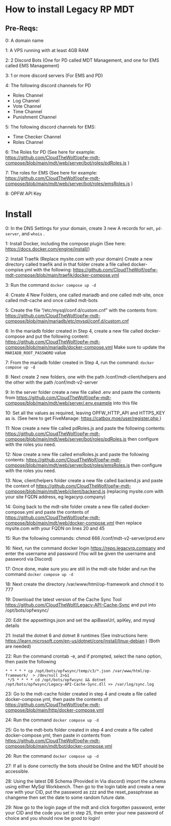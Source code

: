 # How to install Legacy RP MDT

## Pre-Reqs: 
0: A domain name

1: A VPS running with at least 4GB RAM

2: 2 Discord Bots (One for PD called MDT Management, and one for EMS called EMS Management) 

3: 1 or more discord servers (For EMS and PD)

4: The following discord channels for PD
-	Roles Channel
-	Log Channel
-	Vote Channel
-	Time Channel 
-	Punishment Channel 

5: The following discord channels for EMS:
-	Time Checker Channel
-	Roles Channel

6: The Roles for PD (See here for example: https://github.com/CloudTheWolf/opfw-mdt-compose/blob/main/mdt/web/server/bot/roles/pdRoles.js )

7: The roles for EMS (See here for example: https://github.com/CloudTheWolf/opfw-mdt-compose/blob/main/mdt/web/server/bot/roles/emsRoles.js )

8: OPFW API Key


# Install 

0: In the DNS Settings for your domain, create 3 new A records for `mdt`, `pd-server`, and `whois` .

1: Install Docker, including the compose plugin (See here: https://docs.docker.com/engine/install/) 

2: Install Traefik (Replace mysite.com with your domain)
   Create a new directory called traefik and in that folder create a file called docker-compise.yml with the following: https://github.com/CloudTheWolf/opfw-mdt-compose/blob/main/traefik/docker-compose.yml  

3: Run the command `docker compose up -d`

4: Create 4 New Folders, one called mariadb and one called mdt-site, once called mdt-cache and once called mdt-bots

5: Create the file “/etc/mysql/conf.d/custom.cnf” with the contents from: https://github.com/CloudTheWolf/opfw-mdt-compose/blob/main/mariadb/etc/mysql/conf.d/custom.cnf 

6: In the mariadb folder created in Step 4, create a new file called docker-compose and put the following content: https://github.com/CloudTheWolf/opfw-mdt-compose/blob/main/mariadb/docker-compose.yml
   Make sure to update the `MARIADB_ROOT_PASSWORD` value

7: From the mariadb folder created in Step 4, run the command: `docker compose up -d`

8: Next create 2 new folders, one with the path /conf/mdt-client/helpers and the other with the path /conf/mdt-v2-server

9: In the server folder create a new file called .env and paste the contents from https://github.com/CloudTheWolf/opfw-mdt-compose/blob/main/mdt/web/server/.env.example into this file

10: Set all the values as required, leaving OPFW_HTTP_API and HTTPS_KEY as is. (See here to get FiveManage: [https://catbox.moe/user/register.php ](https://fivemanage.com/) )

11: Now create a new file called pdRoles.js and paste the following contents: https://github.com/CloudTheWolf/opfw-mdt-compose/blob/main/mdt/web/server/bot/roles/pdRoles.js then configure with the roles you need. 

12: Now create a new file called emsRoles.js and paste the following contents: https://github.com/CloudTheWolf/opfw-mdt-compose/blob/main/mdt/web/server/bot/roles/emsRoles.js   then configure with the roles you need.

13: Now, client/helpers folder create a new file called backend.js and paste the content of https://github.com/CloudTheWolf/opfw-mdt-compose/blob/main/mdt/web/client/backend.js (replacing mysite.com with your site FQDN address, eg legacyrp.company) 

14: Going back to the mdt-site folder create a new file called docker-compose.yml and paste the contents of https://github.com/CloudTheWolf/opfw-mdt-compose/blob/main/mdt/web/docker-compose.yml then replace mysite.com with your FQDN on lines 20 and 45

15: Run the following commands:
 chmod 666 /conf/mdt-v2-server/prod.env 

16: Next, run the command docker login https://repo.legacyrp.company and enter the username and password (You will be given the username and password via Discord) 

17: Once done, make sure you are still in the mdt-site folder and run the command `docker compose up -d`

18: Next create the directory /var/www/html/op-framework and chmod it to 777

19: Download the latest version of the Cache Sync Tool https://github.com/CloudTheWolf/Legacy-API-Cache-Sync and put into /opt/bots/opfwsync/

20: Edit the appsettings.json and set the apiBaseUrl, apiKey, and mysql details

21: Install the dotnet 6 and dotnet 8 runtimes (See instructions here: https://learn.microsoft.com/en-us/dotnet/core/install/linux-debian ) (Both are needed)

22: Run the command crontab -e, and if prompted, select the nano option, then paste the following
```
* * * * * cp /opt/bots/opfwsync/temp/c3/*.json /var/www/html/op-framework/  > /dev/null 2>&1 
 */5 * * * * cd /opt/bots/opfwsync && dotnet /opt/bots/opfwsync/Legacy-API-Cache-Sync.dll >> /var/log/sync.log
```
23: Go to the mdt-cache folder created in step 4 and create a file called docker-compose.yml, then paste the contents of https://github.com/CloudTheWolf/opfw-mdt-compose/blob/main/http/docker-compose.yml 

24: Run the command `docker compose up -d`

25: Go to the mdt-bots folder created in step 4 and create a file called docker-compose.yml, then paste in contents from https://github.com/CloudTheWolf/opfw-mdt-compose/blob/main/mdt/bot/docker-compose.yml 

26: Run the command `docker compose up -d`

27: If all is done correctly the bots should be Online and the MDT should be accessible.

28: Using the latest DB Schema (Provided in Via discord) import the schema using either MySql Workbench. Then go to the login table and create a new row with your CID, put the password as zzz and the reset_passphrase as changeme then set the date to some random future date. 

29: Now go to the login page of the mdt and click forgotten password, enter your CID and the code you set in step 25, then enter your new password of choice and you should now be good to login!
